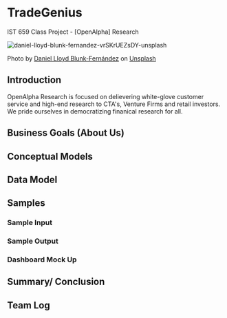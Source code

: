# TradeGenius
IST 659 Class Project - [OpenAlpha] Research

![daniel-lloyd-blunk-fernandez-vrSKrUEZsDY-unsplash](https://github.com/nyurashku/OpenAlphaResearch/assets/119478875/df05e211-65da-4677-8184-e3b5d7542617)

Photo by <a href="https://unsplash.com/@blunkorama?utm_content=creditCopyText&utm_medium=referral&utm_source=unsplash">Daniel Lloyd Blunk-Fernández</a> on <a href="https://unsplash.com/photos/grayscale-photo-of-statue-of-man-vrSKrUEZsDY?utm_content=creditCopyText&utm_medium=referral&utm_source=unsplash">Unsplash</a>
  
## Introduction

OpenAlpha Research is focused on delievering white-glove customer service and high-end research to CTA's, Venture Firms and retail investors. We pride ourselves in democratizing finanical research for all.

## Business Goals (About Us)

## Conceptual Models

## Data Model

## Samples

### Sample Input

### Sample Output

### Dashboard Mock Up

## Summary/ Conclusion

## Team Log

